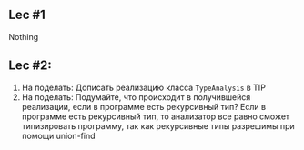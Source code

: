 ## Lec #1
Nothing

## Lec #2:

1. На поделать: Дописать реализацию класса `TypeAnalysis` в TIP
2. На поделать: Подумайте, что происходит в получившейся реализации, если в программе есть рекурсивный тип?
   Если в программе есть рекурсивный тип, то анализатор все равно сможет типизировать программу, так как 
   рекурсивные типы разрешимы при помощи union-find
